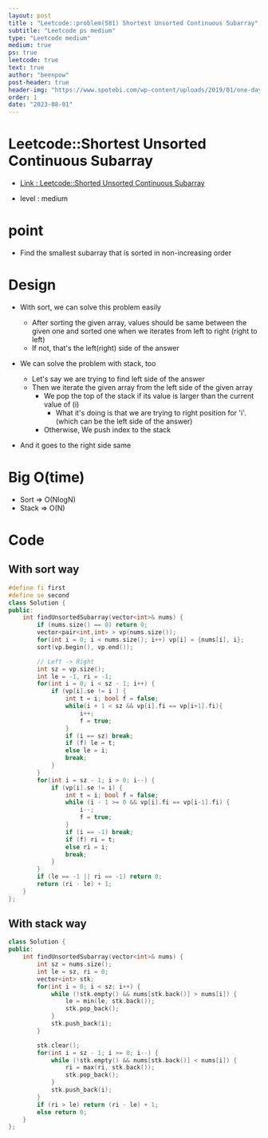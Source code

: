 ```yaml
---
layout: post
title : "Leetcode::problem(581) Shortest Unsorted Continuous Subarray"
subtitle: "Leetcode ps medium"
type: "Leetcode medium"
medium: true
ps: true
leetcode: true
text: true
author: "beenpow"
post-header: true
header-img: "https://www.spotebi.com/wp-content/uploads/2019/01/one-day-day-one-workout-motivation-spotebi.jpg"
order: 1
date: "2023-08-01"
---
```


# Leetcode::Shortest Unsorted Continuous Subarray
- [Link : Leetcode::Shorted Unsorted Continuous Subarray](https://leetcode.com/problems/shortest-unsorted-continuous-subarray/description/?envType=study-plan-v2&envId=google-spring-23-high-frequency)

- level : medium

# point
- Find the smallest subarray that is sorted in non-increasing order

# Design
- With sort, we can solve this problem easily
  - After sorting the given array, values should be same between the given one and sorted one when we iterates from left to right (right to left)
  - If not, that's the left(right) side of the answer

- We can solve the problem with stack, too
  - Let's say we are trying to find left side of the answer
  - Then we iterate the given array from the left side of the given array
    - We pop the top of the stack if its value is larger than the current value of (i)
      - What it's doing is that we are trying to right position for 'i'. (which can be the left side of the answer)
    - Otherwise, We push index to the stack
- And it goes to the right side same

# Big O(time)

- Sort   => O(NlogN)
- Stack  => O(N)

# Code

## With sort way

```cpp
#define fi first
#define se second
class Solution {
public:
    int findUnsortedSubarray(vector<int>& nums) {
        if (nums.size() == 0) return 0;
        vector<pair<int,int> > vp(nums.size());
        for(int i = 0; i < nums.size(); i++) vp[i] = {nums[i], i};
        sort(vp.begin(), vp.end());

        // Left -> Right
        int sz = vp.size();
        int le = -1, ri = -1;
        for(int i = 0; i < sz - 1; i++) {
            if (vp[i].se != i ) {
                int t = i; bool f = false;
                while(i + 1 < sz && vp[i].fi == vp[i+1].fi){
                    i++;
                    f = true;
                }
                if (i == sz) break;
                if (f) le = t;
                else le = i;
                break;
            }
        }
        for(int i = sz - 1; i > 0; i--) {
            if (vp[i].se != i) {
                int t = i; bool f = false;
                while (i - 1 >= 0 && vp[i].fi == vp[i-1].fi) {
                    i--;
                    f = true;
                }
                if (i == -1) break;
                if (f) ri = t;
                else ri = i;
                break;
            }
        }
        if (le == -1 || ri == -1) return 0;
        return (ri - le) + 1;
    }
};
```

## With stack way

```cpp
class Solution {
public:
    int findUnsortedSubarray(vector<int>& nums) {
        int sz = nums.size();
        int le = sz, ri = 0;
        vector<int> stk;
        for(int i = 0; i < sz; i++) {
            while (!stk.empty() && nums[stk.back()] > nums[i]) {
                le = min(le, stk.back());
                stk.pop_back();
            }
            stk.push_back(i);
        }

        stk.clear();
        for(int i = sz - 1; i >= 0; i--) {
            while (!stk.empty() && nums[stk.back()] < nums[i]) {
                ri = max(ri, stk.back());
                stk.pop_back();
            }
            stk.push_back(i);
        }
        if (ri > le) return (ri - le) + 1;
        else return 0;
    }
};
```
